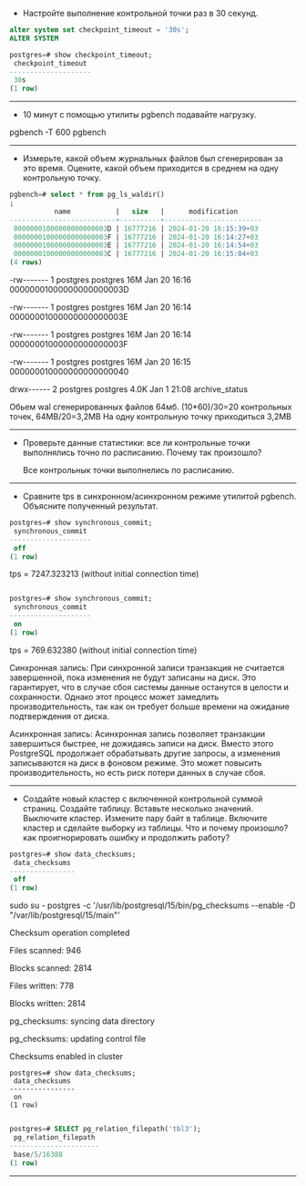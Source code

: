 * Настройте выполнение контрольной точки раз в 30 секунд.
  
```sql
alter system set checkpoint_timeout = '30s';
ALTER SYSTEM
```
```sql
postgres=# show checkpoint_timeout;
 checkpoint_timeout 
--------------------
 30s
(1 row)
```

-----------------------------


* 10 минут c помощью утилиты pgbench подавайте нагрузку.
  
pgbench -T 600 pgbench
  


----------------------- 



* Измерьте, какой объем журнальных файлов был сгенерирован за это время. Оцените, какой объем приходится в среднем на одну контрольную точку.
```sql
pgbench=# select * from pg_ls_waldir()
;
           name           |   size   |      modification      
--------------------------+----------+------------------------
 00000001000000000000003D | 16777216 | 2024-01-20 16:15:39+03
 00000001000000000000003F | 16777216 | 2024-01-20 16:14:27+03
 00000001000000000000003E | 16777216 | 2024-01-20 16:14:54+03
 00000001000000000000003C | 16777216 | 2024-01-20 16:15:04+03
(4 rows)
```

-rw------- 1 postgres postgres  16M Jan 20 16:16 00000001000000000000003D

-rw------- 1 postgres postgres  16M Jan 20 16:14 00000001000000000000003E

-rw------- 1 postgres postgres  16M Jan 20 16:14 00000001000000000000003F

-rw------- 1 postgres postgres  16M Jan 20 16:15 000000010000000000000040

drwx------ 2 postgres postgres 4.0K Jan  1 21:08 archive_status

Обьем wal сгенерированных файлов 64мб. (10*60)/30=20 контрольных точек, 64MB/20=3,2MB
На одну контрольную точку приходиться 3,2MB



----------------------------



* Проверьте данные статистики: все ли контрольные точки выполнялись точно по расписанию. Почему так произошло?

  Все контрольнык точки выполнелись по расписанию.
  

-----------------------------



* Сравните tps в синхронном/асинхронном режиме утилитой pgbench. Объясните полученный результат.

```sql
postgres=# show synchronous_commit;
 synchronous_commit 
--------------------
 off
(1 row)
```

tps = 7247.323213 (without initial connection time)

```sql

postgres=# show synchronous_commit;
 synchronous_commit 
--------------------
 on
(1 row)
```

tps = 769.632380 (without initial connection time)

Синхронная запись: При синхронной записи транзакция не считается завершенной, пока изменения не будут записаны на диск. Это гарантирует, что в случае сбоя системы данные останутся в целости и сохранности. Однако этот процесс может замедлить производительность, так как он требует больше времени на ожидание подтверждения от диска.

Асинхронная запись: Асинхронная запись позволяет транзакции завершиться быстрее, не дожидаясь записи на диск. Вместо этого PostgreSQL продолжает обрабатывать другие запросы, а изменения записываются на диск в фоновом режиме. Это может повысить производительность, но есть риск потери данных в случае сбоя.
  
-----------------------------



* Создайте новый кластер с включенной контрольной суммой страниц. Создайте таблицу. Вставьте несколько значений. Выключите кластер. Измените пару байт в таблице. Включите кластер и сделайте выборку из таблицы. Что и почему произошло? как проигнорировать ошибку и продолжить работу?


```sql
postgres=# show data_checksums;
 data_checksums 
----------------
 off
(1 row)
```

sudo su - postgres -c '/usr/lib/postgresql/15/bin/pg_checksums --enable -D "/var/lib/postgresql/15/main"'

Checksum operation completed

Files scanned:   946

Blocks scanned:  2814

Files written:  778

Blocks written: 2814

pg_checksums: syncing data directory

pg_checksums: updating control file

Checksums enabled in cluster

```
postgres=# show data_checksums;
 data_checksums 
----------------
 on
(1 row)
```
```sql

postgres=# SELECT pg_relation_filepath('tbl3');
 pg_relation_filepath 
----------------------
 base/5/16388
(1 row)
```

------------------------------

